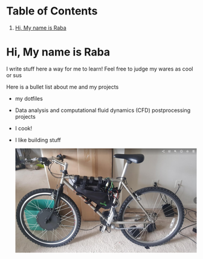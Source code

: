 
# Table of Contents

1.  [Hi, My name is Raba](#orgb60216c)



<a id="orgb60216c"></a>

# Hi, My name is Raba

I write stuff here a way for me to learn! Feel free to judge my wares as cool or sus

Here is a bullet list about me and my projects

-   my dotfiles
-   Data analysis and computational fluid dynamics (CFD) postprocessing projects
-   I cook!
-   I like building stuff
    
    ![img](images/readme/screenshot2022-05-22_12-49-14_.png)

